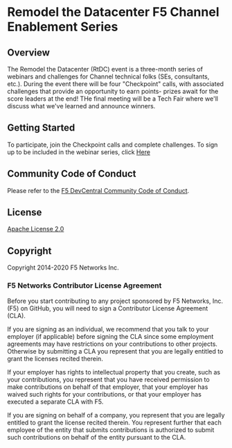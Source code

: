 # Remodel the Datacenter F5 Channel Enablement Series

## Overview
The Remodel the Datacenter (RtDC) event is a three-month series of webinars and challenges for Channel technical folks (SEs, consultants, etc.). During the event there will be four "Checkpoint" calls, with associated challenges that provide an opportunity to earn points- prizes await for the score leaders at the end! THe final meeting will be a Tech Fair where we'll discuss what we've learned and announce winners.

## Getting Started
To participate, join the Checkpoint calls and complete challenges. To sign up to be included in the webinar series, click [Here](www.)


## Community Code of Conduct
Please refer to the [F5 DevCentral Community Code of Conduct](code_of_conduct.md).


## License
[Apache License 2.0](LICENSE)

## Copyright
Copyright 2014-2020 F5 Networks Inc.


### F5 Networks Contributor License Agreement

Before you start contributing to any project sponsored by F5 Networks, Inc. (F5) on GitHub, you will need to sign a Contributor License Agreement (CLA).

If you are signing as an individual, we recommend that you talk to your employer (if applicable) before signing the CLA since some employment agreements may have restrictions on your contributions to other projects.
Otherwise by submitting a CLA you represent that you are legally entitled to grant the licenses recited therein.

If your employer has rights to intellectual property that you create, such as your contributions, you represent that you have received permission to make contributions on behalf of that employer, that your employer has waived such rights for your contributions, or that your employer has executed a separate CLA with F5.

If you are signing on behalf of a company, you represent that you are legally entitled to grant the license recited therein.
You represent further that each employee of the entity that submits contributions is authorized to submit such contributions on behalf of the entity pursuant to the CLA.
